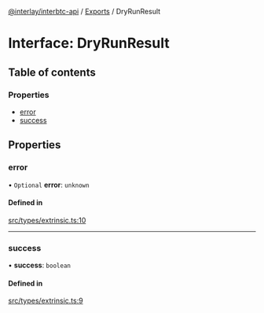 [@interlay/interbtc-api](../README.md) / [Exports](../modules.md) / DryRunResult

# Interface: DryRunResult

## Table of contents

### Properties

- [error](DryRunResult.md#error)
- [success](DryRunResult.md#success)

## Properties

### <a id="error" name="error"></a> error

• `Optional` **error**: `unknown`

#### Defined in

[src/types/extrinsic.ts:10](https://github.com/interlay/interbtc-api/blob/1c0379f56248ac2da57930d5704199f69f941aa8/src/types/extrinsic.ts#L10)

___

### <a id="success" name="success"></a> success

• **success**: `boolean`

#### Defined in

[src/types/extrinsic.ts:9](https://github.com/interlay/interbtc-api/blob/1c0379f56248ac2da57930d5704199f69f941aa8/src/types/extrinsic.ts#L9)
